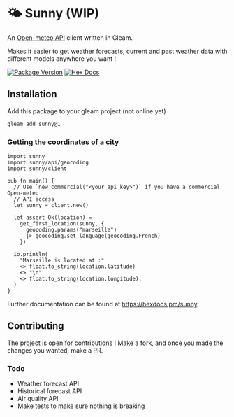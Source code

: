 # 🌤️ Sunny (WIP)

An [Open-meteo API](https://open-meteo.com/) client written in Gleam. 

Makes it easier to get weather forecasts, current and past weather data with different models anywhere you want ! 

[![Package Version](https://img.shields.io/hexpm/v/sunny)](https://hex.pm/packages/sunny)
[![Hex Docs](https://img.shields.io/badge/hex-docs-ffaff3)](https://hexdocs.pm/sunny/)

## Installation

Add this package to your gleam project (not online yet)

```sh
gleam add sunny@1
```

### Getting the coordinates of a city
```gleam
import sunny
import sunny/api/geocoding
import sunny/client

pub fn main() {
  // Use `new_commercial("<your_api_key>")` if you have a commercial Open-meteo
  // API access 
  let sunny = client.new()

  let assert Ok(location) =
    get_first_location(sunny, {
      geocoding.params("marseille")
      |> geocoding.set_language(geocoding.French)
    })

  io.println(
    "Marseille is located at :"
    <> float.to_string(location.latitude)
    <> "\n"
    <> float.to_string(location.longitude),
  )
}
```

Further documentation can be found at <https://hexdocs.pm/sunny>.


## Contributing

The project is open for contributions ! Make a fork, and once you made the changes you wanted, make a PR.

### Todo 
- Weather forecast API
- Historical forecast API
- Air quality API
- Make tests to make sure nothing is breaking
